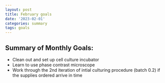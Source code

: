 ```yaml
---
layout: post
title: February goals
date: '2023-02-01'
categories: summary
tags: goals
---
```

## Summary of Monthly Goals:
- Clean out and set up cell culture incubator
- Learn to use phase contrast microscope
- Work through the 2nd iteration of intial culturing procedure (batch 0.2) if the supplies ordered arrive in time
